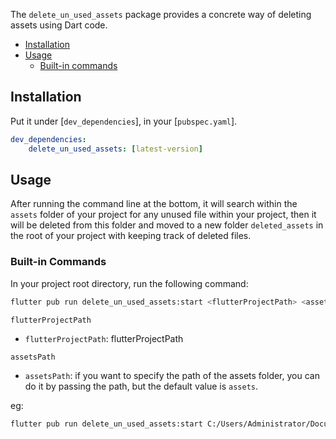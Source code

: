 The `delete_un_used_assets` package provides a concrete way of deleting assets using
Dart code.

- [Installation](#installation)
- [Usage](#usage)
  - [Built-in commands](#built-in-commands)

## Installation

Put it under [`dev_dependencies`], in your [`pubspec.yaml`].

```yaml
dev_dependencies:
    delete_un_used_assets: [latest-version]
```

## Usage
After running the command line at the bottom, it will search within the `assets` folder of your project
for any unused file within your project, then it will be deleted from this folder and moved to
a new folder `deleted_assets` in the root of your project with keeping track of deleted files.


### Built-in Commands

In your project root directory, run the following command:

```bash
flutter pub run delete_un_used_assets:start <flutterProjectPath> <assetsPath>
```

`flutterProjectPath`

- `flutterProjectPath`: flutterProjectPath

`assetsPath`

- `assetsPath`: if you want to specify the path of the assets folder, you can do it by passing the path,
but the default value is `assets`.

eg:
```bash
flutter pub run delete_un_used_assets:start C:/Users/Administrator/Documents/code/flutterproject flutter_app/images
```